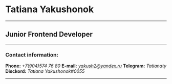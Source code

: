# Tatiana Yakushonok
***
## Junior Frontend Developer
_ _ _ _ _ _ _ _ _ _ _ _ _ _ _ _ _ _ _ _ _ _
### Contact information:
**Phone:** *+7(904)574 76 80*
**E-mail:** *yakush2@yandex.ru*
**Telegram:** *Tatianaty*
**Disckord:** *Tatiana Yakushonok#0055*
_ _ _ _ _ _ _ _ _ _ _ _ _ _ _ _ _ _ _ _ _ _